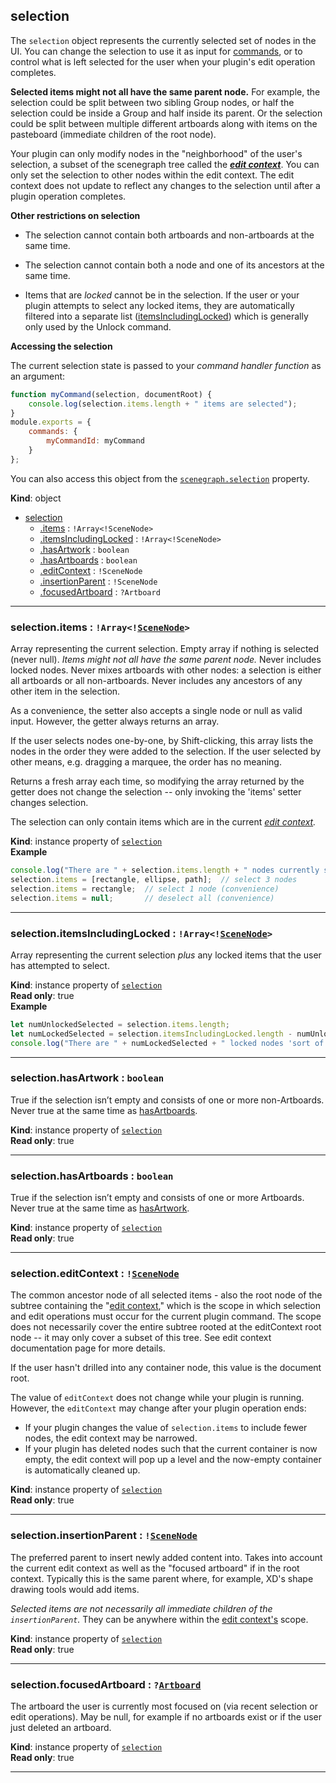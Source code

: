 <a name="selection"></a>

## selection
The `selection` object represents the currently selected set of nodes in the UI. You can change the selection to use it as input
for [commands](commands.md), or to control what is left selected for the user when your plugin's edit operation completes.

**Selected items might not all have the same parent node.** For example, the selection could be split between two sibling
Group nodes, or half the selection could be inside a Group and half inside its parent. Or the selection could be split between
multiple different artboards along with items on the pasteboard (immediate children of the root node).

Your plugin can only modify nodes in the "neighborhood" of the user's selection, a subset of the scenegraph tree called the
**_[edit context](/reference/core/edit-context.md)_**. You can only set the selection to other nodes within the edit context.
The edit context does not update to reflect any changes to the selection until after a plugin operation completes.

**Other restrictions on selection**

* The selection cannot contain both artboards and non-artboards at the same time.

* The selection cannot contain both a node and one of its ancestors at the same time.

* Items that are _locked_ cannot be in the selection. If the user or your plugin attempts to select any locked items, they are
  automatically filtered into a separate list ([itemsIncludingLocked](#selection-itemsIncludingLocked)) which is generally only used by the Unlock
  command.

**Accessing the selection**

The current selection state is passed to your _command handler function_ as an argument:
```js
function myCommand(selection, documentRoot) {
    console.log(selection.items.length + " items are selected");
}
module.exports = {
    commands: {
        myCommandId: myCommand
    }
};
```

You can also access this object from the [`scenegraph.selection`](./scenegraph.md#module_scenegraph-selection) property.

**Kind**: object  

* [selection](#selection)
    * [.items](#selection-items) : <code>!Array&lt;!SceneNode&gt;</code>
    * [.itemsIncludingLocked](#selection-itemsIncludingLocked) : <code>!Array&lt;!SceneNode&gt;</code>
    * [.hasArtwork](#selection-hasArtwork) : <code>boolean</code>
    * [.hasArtboards](#selection-hasArtboards) : <code>boolean</code>
    * [.editContext](#selection-editContext) : <code>!SceneNode</code>
    * [.insertionParent](#selection-insertionParent) : <code>!SceneNode</code>
    * [.focusedArtboard](#selection-focusedArtboard) : <code>?Artboard</code>


* * *

<a name="selection-items"></a>

### selection.items : <code>!Array&lt;\![SceneNode](scenegraph.md#SceneNode)&gt;</code>
Array representing the current selection. Empty array if nothing is selected (never null). _Items might not all have the same
parent node._ Never includes locked nodes. Never mixes artboards with other nodes: a selection is either all artboards or all
non-artboards. Never includes any ancestors of any other item in the selection.

As a convenience, the setter also accepts a single node or null as valid input. However, the getter always returns an array.

If the user selects nodes one-by-one, by Shift-clicking, this array lists the nodes in the order they were added to the selection.
If the user selected by other means, e.g. dragging a marquee, the order has no meaning.

Returns a fresh array each time, so modifying the array returned by the getter does not change the selection -- only invoking
the 'items' setter changes selection.

The selection can only contain items which are in the current _[edit context](/reference/core/edit-context.md)._

**Kind**: instance property of [<code>selection</code>](#selection)  
**Example**  
```js
console.log("There are " + selection.items.length + " nodes currently selected");
selection.items = [rectangle, ellipse, path];  // select 3 nodes
selection.items = rectangle;  // select 1 node (convenience)
selection.items = null;       // deselect all (convenience)
```

* * *

<a name="selection-itemsIncludingLocked"></a>

### selection.itemsIncludingLocked : <code>!Array&lt;\![SceneNode](scenegraph.md#SceneNode)&gt;</code>
Array representing the current selection *plus* any locked items that the user has attempted to select.

**Kind**: instance property of [<code>selection</code>](#selection)  
**Read only**: true  
**Example**  
```js
let numUnlockedSelected = selection.items.length;
let numLockedSelected = selection.itemsIncludingLocked.length - numUnlockedSelected;
console.log("There are " + numLockedSelected + " locked nodes 'sort of' currently selected");
```

* * *

<a name="selection-hasArtwork"></a>

### selection.hasArtwork : <code>boolean</code>
True if the selection isn’t empty and consists of one or more non-Artboards. Never true at the same time as [hasArtboards](#selection-hasArtboards).

**Kind**: instance property of [<code>selection</code>](#selection)  
**Read only**: true  

* * *

<a name="selection-hasArtboards"></a>

### selection.hasArtboards : <code>boolean</code>
True if the selection isn’t empty and consists of one or more Artboards. Never true at the same time as [hasArtwork](#selection-hasArtwork).

**Kind**: instance property of [<code>selection</code>](#selection)  
**Read only**: true  

* * *

<a name="selection-editContext"></a>

### selection.editContext : <code>\![SceneNode](scenegraph.md#SceneNode)</code>
The common ancestor node of all selected items - also the root node of the subtree containing the "[edit context](/reference/core/edit-context.md),"
which is the scope in which selection and edit operations must occur for the current plugin command. The scope does not
necessarily cover the entire subtree rooted at the editContext root node -- it may only cover a subset of this tree. See
edit context documentation page for more details.

If the user hasn't drilled into any container node, this value is the document root.

The value of `editContext` does not change while your plugin is running. However, the `editContext` may change after your plugin
operation ends:
- If your plugin changes the value of `selection.items` to include fewer nodes, the edit context may be narrowed.
- If your plugin has deleted nodes such that the current container is now empty, the edit context will pop up a level and the now-empty
  container is automatically cleaned up.

**Kind**: instance property of [<code>selection</code>](#selection)  
**Read only**: true  

* * *

<a name="selection-insertionParent"></a>

### selection.insertionParent : <code>\![SceneNode](scenegraph.md#SceneNode)</code>
The preferred parent to insert newly added content into. Takes into account the current edit context as well as the "focused artboard" if in the root context.
Typically this is the same parent where, for example, XD's shape drawing tools would add items.

_Selected items are not necessarily all immediate children of the `insertionParent`._ They can be anywhere within the [edit context's](/reference/core/edit-context.md) scope.

**Kind**: instance property of [<code>selection</code>](#selection)  
**Read only**: true  

* * *

<a name="selection-focusedArtboard"></a>

### selection.focusedArtboard : <code>?[Artboard](scenegraph.md#Artboard)</code>
The artboard the user is currently most focused on (via recent selection or edit operations). May be null, for example if no artboards exist or if the user just deleted an artboard.

**Kind**: instance property of [<code>selection</code>](#selection)  
**Read only**: true  

* * *

